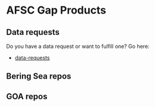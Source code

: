 # AFSC Gap Products

## Data requests
Do you have a data request or want to fulfill one? Go here:

* [data-requests](https://github.com/afsc-gap-products/data-requests)

## Bering Sea repos

## GOA repos
